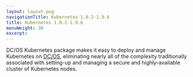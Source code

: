 ```yaml
---
layout: layout.pug
navigationTitle: Kubernetes 1.0.2-1.9.6
title: Kubernetes 1.0.2-1.9.6
menuWeight: 30
excerpt:
---
```


<!-- This source repo for this topic is https://github.com/mesosphere/dcos-kubernetes -->


DC/OS Kubernetes package makes it easy to deploy and manage Kubernetes on [DC/OS](https://mesosphere.com/product/), eliminating nearly all of the complexity traditionally associated with setting-up and managing a secure and highly-available cluster of Kubernetes nodes.

